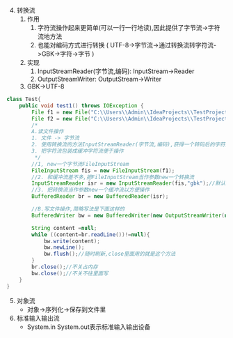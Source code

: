 4. 转换流
    1. 作用
        1. 字符流操作起来更简单(可以一行一行地读),因此提供了字节流->字符流地方法
        2. 也能对编码方式进行转换 ( UTF-8->字节流->通过转换流转字符流->GBK->字符->字节 )
    2. 实现
        1. InputStreamReader(字节流,编码):   InputStream->Reader
        2. OutputStreamWriter:  OutputStream->Writer
    3. GBK->UTF-8
```java
class Test{
    public void test1() throws IOException {
        File f1 = new File("C:\\Users\\Admin\\IdeaProjects\\TestProject\\src\\TR0811","dbcp_gbk.txt");
        File f2 = new File("C:\\Users\\Admin\\IdeaProjects\\TestProject\\src\\TR0811","dbcp_utf_8.txt");
        /*
        A.读文件操作
        1. 文件 -> 字节流
        2. 使用转换流的方法InputStreamReader(字节流,编码),获得一个转码后的字符流(字符流FileReader继承InputStreamReader)
        3. 把字符流包装成缓冲字符流便于操作
         */
        //1, new一个字节流FileInputStream
        FileInputStream fis = new FileInputStream(f1);
        //2. 和缓冲流差不多,把FileInputStream当作参数new一个转换流
        InputStreamReader isr = new InputStreamReader(fis,"gbk");//默认是UTF-8,为了读入不要有乱码,这里指定成GBK
        //3. 把转换流当作参数new一个缓冲流以方便操作
        BufferedReader br = new BufferedReader(isr);

        //B.写文件操作,简略写法是下面这样的
        BufferedWriter bw = new BufferedWriter(new OutputStreamWriter(new FileOutputStream(f2),"utf-8"));//这里的utf-8也可以不写

        String content =null;
        while ((content=br.readLine())!=null){
            bw.write(content);
            bw.newLine();
            bw.flush();//随时刷新,close里面用的就是这个方法
        }
        br.close();//不关占内存
        bw.close();//不关不往里面写
    }
}    
```    
5. 对象流
    - 对象->序列化->保存到文件里
6. 标准输入输出流
    - System.in System.out表示标准输入输出设备